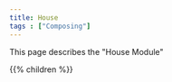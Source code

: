 ```yaml
---
title: House
tags : ["Composing"]
---
```


This page describes the "House Module"

{{% children  %}}


 
